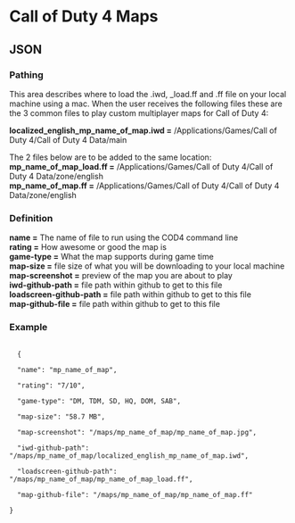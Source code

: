# Call of Duty 4 Maps


## JSON

### Pathing
This area describes where to load the .iwd, _load.ff and .ff file on your local machine using a mac. When the user receives the following files these are the 3 common files to play custom multiplayer maps for Call of Duty 4:

**localized_english_mp_name_of_map.iwd =** /Applications/Games/Call of Duty 4/Call of Duty 4 Data/main

The 2 files below are to be added to the same location:<br />
**mp_name_of_map_load.ff =** /Applications/Games/Call of Duty 4/Call of Duty 4 Data/zone/english<br />
**mp_name_of_map.ff =** /Applications/Games/Call of Duty 4/Call of Duty 4 Data/zone/english

### Definition
**name =** The name of file to run using the COD4 command line<br />
**rating =** How awesome or good the map is<br />
**game-type =** What the map supports during game time<br />
**map-size =** file size of what you will be downloading to your local machine<br />
**map-screenshot =** preview of the map you are about to play<br />
**iwd-github-path =** file path within github to get to this file<br />
**loadscreen-github-path =** file path within github to get to this file<br />
**map-github-file =** file path within github to get to this file

### Example
<pre>
  <code> 
  {<br />
  "name": "mp_name_of_map",<br />
  "rating": "7/10",<br />
  "game-type": "DM, TDM, SD, HQ, DOM, SAB",<br />
  "map-size": "58.7 MB",<br />
  "map-screenshot": "/maps/mp_name_of_map/mp_name_of_map.jpg",<br />
  "iwd-github-path": "/maps/mp_name_of_map/localized_english_mp_name_of_map.iwd",<br />
  "loadscreen-github-path": "/maps/mp_name_of_map/mp_name_of_map_load.ff",<br />
  "map-github-file": "/maps/mp_name_of_map/mp_name_of_map.ff"<br />
}</code></pre>
